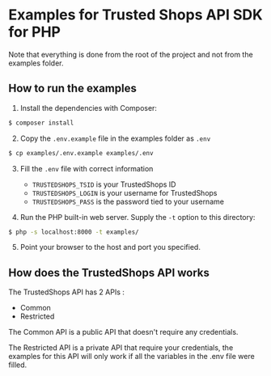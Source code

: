 # Examples for Trusted Shops API SDK for PHP

Note that everything is done from the root of the project and not from the examples folder.

## How to run the examples

1. Install the dependencies with Composer:

```bash
$ composer install
```

2. Copy the `.env.example` file in the examples folder as `.env`

```bash
$ cp examples/.env.example examples/.env
```

3. Fill the `.env` file with correct information

    - `TRUSTEDSHOPS_TSID` is your TrustedShops ID
    - `TRUSTEDSHOPS_LOGIN` is your username for TrustedShops
    - `TRUSTEDSHOPS_PASS` is the password tied to your username

4. Run the PHP built-in web server. Supply the `-t` option to this directory:

```bash
$ php -s localhost:8000 -t examples/
```

5. Point your browser to the host and port you specified.

## How does the TrustedShops API works

The TrustedShops API has 2 APIs :

- Common
- Restricted

The Common API is a public API that doesn't require any credentials.

The Restricted API is a private API that require your credentials, the examples for this API will only work if all the variables in the .env file were filled.
